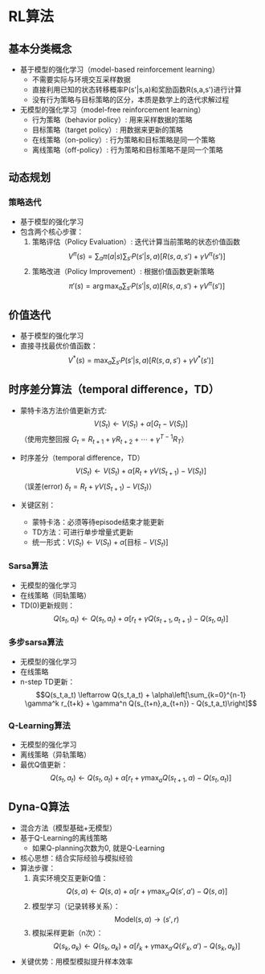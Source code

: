 # RL算法

## 基本分类概念

- 基于模型的强化学习（model-based reinforcement learning）
  - 不需要实际与环境交互采样数据
  - 直接利用已知的状态转移概率P(s'|s,a)和奖励函数R(s,a,s')进行计算
  - 没有行为策略与目标策略的区分，本质是数学上的迭代求解过程
- 无模型的强化学习（model-free reinforcement learning）
  - 行为策略（behavior policy）: 用来采样数据的策略
  - 目标策略（target policy）: 用数据来更新的策略
  - 在线策略（on-policy）: 行为策略和目标策略是同一个策略
  - 离线策略（off-policy）: 行为策略和目标策略不是同一个策略

## 动态规划

### 策略迭代

- 基于模型的强化学习
- 包含两个核心步骤：
    1. 策略评估（Policy Evaluation）: 迭代计算当前策略的状态价值函数
       $$V^\pi(s) = \sum_{a} \pi(a|s) \sum_{s'} P(s'|s,a)[R(s,a,s') + \gamma V^\pi(s')]$$
    2. 策略改进（Policy Improvement）: 根据价值函数更新策略
       $$\pi'(s) = \arg\max_a \sum_{s'} P(s'|s,a)[R(s,a,s') + \gamma V^\pi(s')]$$

## 价值迭代

- 基于模型的强化学习
- 直接寻找最优价值函数：
  $$V^*(s) = \max_a \sum_{s'} P(s'|s,a)[R(s,a,s') + \gamma V^*(s')]$$

## 时序差分算法（temporal difference，TD）
- 蒙特卡洛方法价值更新方式:
  $$V(S_t) \leftarrow V(S_t) + \alpha[G_t - V(S_t)]$$
  （使用完整回报 $G_t = R_{t+1} + \gamma R_{t+2} + \cdots + \gamma^{T-1}R_T$）

- 时序差分（temporal difference，TD）
  $$V(S_t) \leftarrow V(S_t) + \alpha[R_{t} + \gamma V(S_{t+1}) - V(S_t)]$$
  （误差(error) $\delta_t = R_{t} + \gamma V(S_{t+1}) - V(S_t)$）

- 关键区别：
    - 蒙特卡洛：必须等待episode结束才能更新
    - TD方法：可进行单步增量式更新
    - 统一形式：$V(S_t) \leftarrow V(S_t) + \alpha[\text{目标} - V(S_t)]$

### Sarsa算法

- 无模型的强化学习
- 在线策略（同轨策略）
- TD(0)更新规则：
  $$Q(s_t,a_t) \leftarrow Q(s_t,a_t) + \alpha[r_t + \gamma Q(s_{t+1},a_{t+1}) - Q(s_t,a_t)]$$

### 多步sarsa算法

- 无模型的强化学习
- 在线策略
- n-step TD更新：
  $$Q(s_t,a_t) \leftarrow Q(s_t,a_t) + \alpha\left[\sum_{k=0}^{n-1} \gamma^k r_{t+k} + \gamma^n Q(s_{t+n},a_{t+n}) - Q(s_t,a_t)\right]$$

### Q-Learning算法

- 无模型的强化学习
- 离线策略（异轨策略）
- 最优Q值更新：
  $$Q(s_t,a_t) \leftarrow Q(s_t,a_t) + \alpha[r_t + \gamma \max_a Q(s_{t+1},a) - Q(s_t,a_t)]$$


## Dyna-Q算法
- 混合方法（模型基础+无模型）
- 基于Q-Learning的离线策略
  - 如果Q-planning次数为0, 就是Q-Learning
- 核心思想：结合实际经验与模拟经验
- 算法步骤：
    1. 真实环境交互更新Q值：
       $$Q(s,a) \leftarrow Q(s,a) + \alpha[r + \gamma \max_{a'} Q(s',a') - Q(s,a)]$$
    2. 模型学习（记录转移关系）：
       $$\text{Model}(s,a) \rightarrow (s',r)$$
    3. 模拟采样更新（n次）：
       $$Q(s_k,a_k) \leftarrow Q(s_k,a_k) + \alpha[\hat{r}_k + \gamma \max_{a'} Q(\hat{s}'_k,a') - Q(s_k,a_k)]$$
- 关键优势：用模型模拟提升样本效率